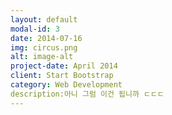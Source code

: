 ```yaml
---
layout: default
modal-id: 3
date: 2014-07-16
img: circus.png
alt: image-alt
project-date: April 2014
client: Start Bootstrap
category: Web Development
description:아니 그럼 이건 됩니까 ㄷㄷㄷ
---
```

